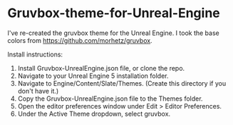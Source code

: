 # Gruvbox-theme-for-Unreal-Engine

I've re-created the gruvbox theme for the Unreal Engine. I took the base colors from https://github.com/morhetz/gruvbox.

Install instructions:
1. Install Gruvbox-UnrealEngine.json file, or clone the repo.
1. Navigate to your Unreal Engine 5 installation folder.
1. Navigate to Engine/Content/Slate/Themes. (Create this directory if you don't have it.)
1. Copy the Gruvbox-UnrealEngine.json file to the Themes folder.
1. Open the editor preferences window under Edit > Editor Preferences.
1. Under the Active Theme dropdown, select gruvbox.
